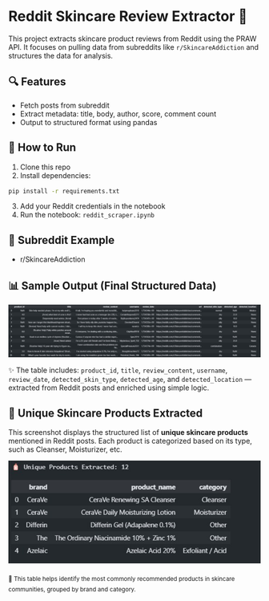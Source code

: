 # Reddit Skincare Review Extractor 🧴

This project extracts skincare product reviews from Reddit using the PRAW API. It focuses on pulling data from subreddits like `r/SkincareAddiction` and structures the data for analysis.

## 🔍 Features

- Fetch posts from subreddit
- Extract metadata: title, body, author, score, comment count
- Output to structured format using pandas

## 🚀 How to Run

1. Clone this repo
2. Install dependencies:

```bash
pip install -r requirements.txt
```

3. Add your Reddit credentials in the notebook
4. Run the notebook: `reddit_scraper.ipynb`


## 📌 Subreddit Example
- r/SkincareAddiction

## 📊 Sample Output (Final Structured Data)

![Final Output Table](final.jpg)

✨ The table includes: `product_id`, `title`, `review_content`, `username`, `review_date`, `detected_skin_type`, `detected_age`, and `detected_location` — extracted from Reddit posts and enriched using simple logic.


## 🧴 Unique Skincare Products Extracted

This screenshot displays the structured list of **unique skincare products** mentioned in Reddit posts. Each product is categorized based on its type, such as Cleanser, Moisturizer, etc.

![Unique Output Table](/unique.jpg)

<sub>🧠 This table helps identify the most commonly recommended products in skincare communities, grouped by brand and category.</sub>

